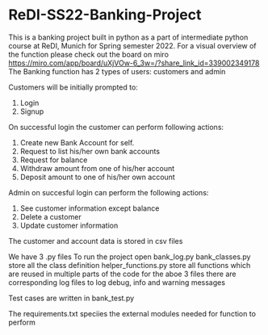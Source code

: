 # ReDI-SS22-Banking-Project
This is a banking project built in python as a part of intermediate python course at ReDI, Munich for Spring semester 2022.
For a visual overview of the function please check out the board on miro https://miro.com/app/board/uXjVOw-6_3w=/?share_link_id=339002349178
The Banking function has 2 types of users: customers and admin

Customers will be initially prompted to:
1. Login
2. Signup

On successful login the customer can perform following actions:
1. Create new Bank Account for self.
2. Request to list his/her own bank accounts
3. Request for balance
4. Withdraw amount from one of his/her account
5. Deposit amount to one of his/her own account

Admin on succesful login can perform the following actions:
1. See customer information except balance
2. Delete a customer
3. Update customer information

The customer and account data is stored in csv files

We have 3 .py files
To run the project open bank_log.py
bank_classes.py store all the class definition
helper_functions.py store all functions which are reused in multiple parts of the code
for the aboe 3 files there are corresponding log files to log debug, info and warning messages

Test cases are written in bank_test.py

The requirements.txt speciies the external modules needed for function to perform
